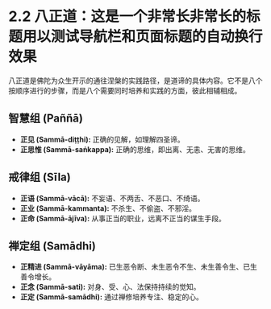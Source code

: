 ---
---
# 2.2 八正道：这是一个非常长非常长的标题用以测试导航栏和页面标题的自动换行效果

八正道是佛陀为众生开示的通往涅槃的实践路径，是道谛的具体内容。它不是八个按顺序进行的步骤，而是八个需要同时培养和实践的方面，彼此相辅相成。

## 智慧组 (Paññā)
*   **正见 (Sammā-diṭṭhi):** 正确的见解，如理解四圣谛。
*   **正思惟 (Sammā-saṅkappa):** 正确的思维，即出离、无恚、无害的思维。

## 戒律组 (Sīla)
*   **正语 (Sammā-vācā):** 不妄语、不两舌、不恶口、不绮语。
*   **正业 (Sammā-kammanta):** 不杀生、不偷盗、不邪淫。
*   **正命 (Sammā-ājīva):** 从事正当的职业，远离不正当的谋生手段。

## 禅定组 (Samādhi)
*   **正精进 (Sammā-vāyāma):** 已生恶令断、未生恶令不生、未生善令生、已生善令增长。
*   **正念 (Sammā-sati):** 对身、受、心、法保持持续的觉知。
*   **正定 (Sammā-samādhi):** 通过禅修培养专注、稳定的心。
